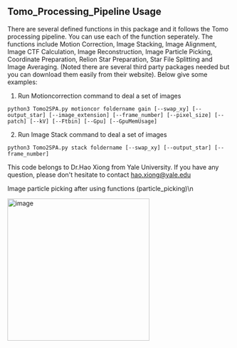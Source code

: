 ## Tomo_Processing_Pipeline Usage
There are several defined functions in this package and it follows the Tomo processing pipeline. You can use each of the function seperately. 
The functions include Motion Correction, Image Stacking, Image Alignment, Image CTF Calculation, Image Reconstruction, Image Particle Picking, Coordinate Preparation, Relion Star Preparation, Star File Splitting and Image Averaging. (Noted there are several third party packages needed but you can download them easily from their website).
Below give some examples:
1. Run Motioncorrection command to deal a set of images
```
python3 Tomo2SPA.py motioncor foldername gain [--swap_xy] [--output_star] [--image_extension] [--frame_number] [--pixel_size] [--patch] [--kV] [--Ftbin] [--Gpu] [--GpuMemUsage] 
``` 
2. Run Image Stack command to deal a set of images
```
python3 Tomo2SPA.py stack foldername [--swap_xy] [--output_star] [--frame_number]
```
This code belongs to Dr.Hao Xiong from Yale University. If you have any question, please don't hesitate to contact hao.xiong@yale.edu

<!---
xiong19912010/xiong19912010 is a ✨ special ✨ repository because its `README.md` (this file) appears on your GitHub profile.
You can click the Preview link to take a look at your changes.
--->

Image particle picking after using functions (particle_picking)\n


<img width="319" alt="image" src="https://user-images.githubusercontent.com/94659159/179382531-6c285e60-e64a-40b5-af0d-77429e04f2bf.png">

